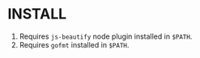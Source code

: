 # INSTALL

1. Requires `js-beautify` node plugin installed in `$PATH`.
2. Requires `gofmt` installed in `$PATH`.
